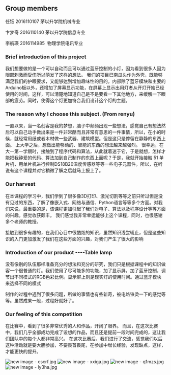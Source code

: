 ## Group members

任钰 2016110107 茅以升学院机械专业

卞梦奇 2016110140 茅以升学院信息专业  

李航瑛 2016114985  物理学院电讯专业

### Brief introduction of this project

我们想要做的是一个可以自动而且可以通过蓝牙控制的小灯，因为看到很多人因为眼部刺激而受伤所以萌发了这样的想法。
我们的项目已南瓜头作为外壳，既能够满足我们的护眼要求，又能够达到增加趣味性的目的。内部除了蓝牙模块和主要的Arduino板以外，还增加了屏幕显示功能，在屏幕上显示出用灯者从开灯开始已经使用的时间，这样，可以清楚地知道自己是不是要看一下其他地方，来缓解一下眼部的疲劳。同时，使得这个灯更加符合我们设计这个灯的主题。

### The reason why I choose this subject. (From renyu)

一直以来，当一名创客是我的梦想，脑子中频频出现一些想法，感觉自己有想法然后可以自己动手做出来是一件非常酷而且非常有意思的一件事情，所以，在小的时候，就经常用纸或者木材做一些武器、建筑模型。但是这只是停留在静静的东西上面。
上大学之后，想做出能够动的、智能的东西的想法越来越强烈。
很幸运，在大一第一学期时，接触到了程序代码和算法，从此就着迷于它，于是就想，怎样才能把我钟爱的代码、算法加到自己制作的东西上面呢？于是，我就开始接触 51 单片机，用单片机进行控制DS18B20温度传感器等等一些电子元器件。所以，在听说有这个课程并对它稍微了解之后就马上报上了。


### Our harvest 

在本课程的学习中，我们学到了很多像3D打印、激光切割等等之前只听过但是没有见过的东西，了解了像嵌入式、网络与通信、Python语言等等多个方面。对我们来说，最重要的是，该课程更加引起了我们对电子、算法以及程序设计等等方面的兴趣。感觉收获颇丰。
我们感觉我非常幸运能够上这个课程，同时，也很感谢多个老师的教授。

接触到很多有趣的，在我们心目中很酷炫的知识，虽然知识浅尝辄止，但是这些知识的入门更加激发了我们在这些方面的兴趣，对我们产生了很大的影响

### Introduction of our product ----Table lamp

没有像别的队伍那样准备充分的想法和充分的研究，我们只是根据课程中的知识做客一个很普通的灯。我们使用了尽可能多的功能，加了显示屏，加了蓝牙控制，调节出不同模式的RGB色彩比例。显示屏上则是现实灯的使用时间。通过蓝牙模块来选择不同的模式

制作的过程中遇到了很多问题，所做的事情也有些新奇，被电烙铁烫一下的感觉等等。虽然成果一般，过程好就好了。

### Our feeling of this competition

在比赛中，看到了很多非常优秀的人和作品，开阔了眼界。
而且，在这次比赛中，我们几乎全部成功完成了设想的作品，而且还是提前一段时间完成的，这让我们团队中的每个人都非常高兴。
在这次比赛后，我们进行了交流，感觉我们以后这种活动就是要大胆参加，不要畏首畏尾，在参加中增长经验，发现缺点，这样，才能更快的提升。



![new image - cscrf.jpg](https://ooo.0o0.ooo/2017/06/07/59381cda5c8d4.jpg)
![new image - xxiga.jpg](https://ooo.0o0.ooo/2017/06/07/59381aa1af62d.jpg)
![new image - q1mzs.jpg](https://ooo.0o0.ooo/2017/06/07/59381acf96d7b.jpg)
![new image - ly3ha.jpg](https://ooo.0o0.ooo/2017/06/07/59381af108814.jpg)
